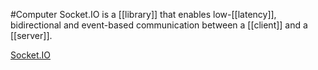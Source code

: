 #Computer 
Socket.IO is a [[library]] that enables low-[[latency]], bidirectional and event-based communication between a [[client]] and a [[server]].

[Socket.IO](https://socket.io/)